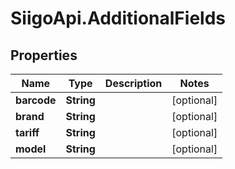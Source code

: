 # SiigoApi.AdditionalFields

## Properties

Name | Type | Description | Notes
------------ | ------------- | ------------- | -------------
**barcode** | **String** |  | [optional] 
**brand** | **String** |  | [optional] 
**tariff** | **String** |  | [optional] 
**model** | **String** |  | [optional] 



